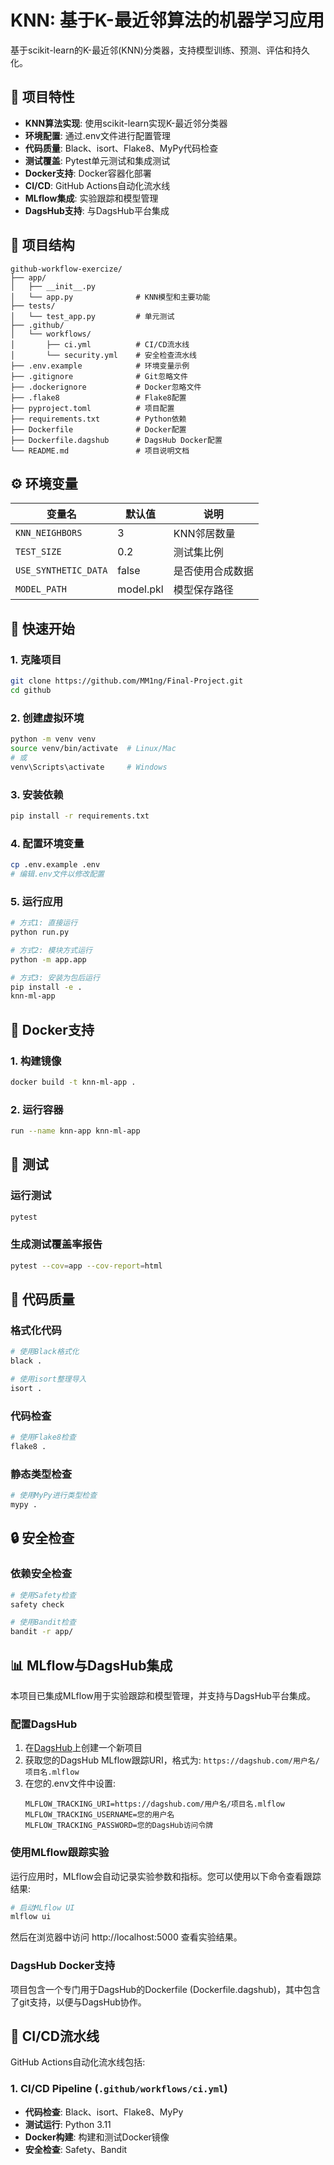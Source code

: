 # KNN: 基于K-最近邻算法的机器学习应用

基于scikit-learn的K-最近邻(KNN)分类器，支持模型训练、预测、评估和持久化。

## 🌟 项目特性

- **KNN算法实现**: 使用scikit-learn实现K-最近邻分类器
- **环境配置**: 通过.env文件进行配置管理
- **代码质量**: Black、isort、Flake8、MyPy代码检查
- **测试覆盖**: Pytest单元测试和集成测试
- **Docker支持**: Docker容器化部署
- **CI/CD**: GitHub Actions自动化流水线
- **MLflow集成**: 实验跟踪和模型管理
- **DagsHub支持**: 与DagsHub平台集成

## 📁 项目结构

```
github-workflow-exercize/
├── app/
│   ├── __init__.py
│   └── app.py              # KNN模型和主要功能
├── tests/
│   └── test_app.py         # 单元测试
├── .github/
│   └── workflows/
│       ├── ci.yml          # CI/CD流水线
│       └── security.yml    # 安全检查流水线
├── .env.example            # 环境变量示例
├── .gitignore              # Git忽略文件
├── .dockerignore           # Docker忽略文件
├── .flake8                 # Flake8配置
├── pyproject.toml          # 项目配置
├── requirements.txt        # Python依赖
├── Dockerfile              # Docker配置
├── Dockerfile.dagshub      # DagsHub Docker配置
└── README.md               # 项目说明文档
```

## ⚙️ 环境变量

| 变量名 | 默认值 | 说明 |
|--------|--------|------|
| `KNN_NEIGHBORS` | 3 | KNN邻居数量 |
| `TEST_SIZE` | 0.2 | 测试集比例 |
| `USE_SYNTHETIC_DATA` | false | 是否使用合成数据 |
| `MODEL_PATH` | model.pkl | 模型保存路径 |

## 🚀 快速开始

### 1. **克隆项目**
```bash
git clone https://github.com/MM1ng/Final-Project.git
cd github
```

### 2. **创建虚拟环境**
```bash
python -m venv venv
source venv/bin/activate  # Linux/Mac
# 或
venv\Scripts\activate     # Windows
```

### 3. **安装依赖**
```bash
pip install -r requirements.txt
```

### 4. **配置环境变量**
```bash
cp .env.example .env
# 编辑.env文件以修改配置
```

### 5. **运行应用**
```bash
# 方式1: 直接运行
python run.py

# 方式2: 模块方式运行
python -m app.app

# 方式3: 安装为包后运行
pip install -e .
knn-ml-app
```

## 🐳 Docker支持

### 1. **构建镜像**
```bash
docker build -t knn-ml-app .
```

### 2. **运行容器**
```bash
run --name knn-app knn-ml-app
```

## 🧪 测试

### 运行测试
```bash
pytest
```

### 生成测试覆盖率报告
```bash
pytest --cov=app --cov-report=html
```

## 🎨 代码质量

### 格式化代码
```bash
# 使用Black格式化
black .

# 使用isort整理导入
isort .
```

### 代码检查
```bash
# 使用Flake8检查
flake8 .
```

### 静态类型检查
```bash
# 使用MyPy进行类型检查
mypy .
```

## 🔒 安全检查

### 依赖安全检查
```bash
# 使用Safety检查
safety check

# 使用Bandit检查
bandit -r app/
```

## 📊 MLflow与DagsHub集成

本项目已集成MLflow用于实验跟踪和模型管理，并支持与DagsHub平台集成。

### 配置DagsHub

1. 在[DagsHub](https://dagshub.com/)上创建一个新项目
2. 获取您的DagsHub MLflow跟踪URI，格式为: `https://dagshub.com/用户名/项目名.mlflow`
3. 在您的.env文件中设置:
   ```
   MLFLOW_TRACKING_URI=https://dagshub.com/用户名/项目名.mlflow
   MLFLOW_TRACKING_USERNAME=您的用户名
   MLFLOW_TRACKING_PASSWORD=您的DagsHub访问令牌
   ```

### 使用MLflow跟踪实验

运行应用时，MLflow会自动记录实验参数和指标。您可以使用以下命令查看跟踪结果:

```bash
# 启动MLflow UI
mlflow ui
```

然后在浏览器中访问 http://localhost:5000 查看实验结果。

### DagsHub Docker支持

项目包含一个专门用于DagsHub的Dockerfile (Dockerfile.dagshub)，其中包含了git支持，以便与DagsHub协作。

## 🔄 CI/CD流水线

GitHub Actions自动化流水线包括:

### 1. CI/CD Pipeline (`.github/workflows/ci.yml`)
- **代码检查**: Black、isort、Flake8、MyPy
- **测试运行**: Python 3.11
- **Docker构建**: 构建和测试Docker镜像
- **安全检查**: Safety、Bandit